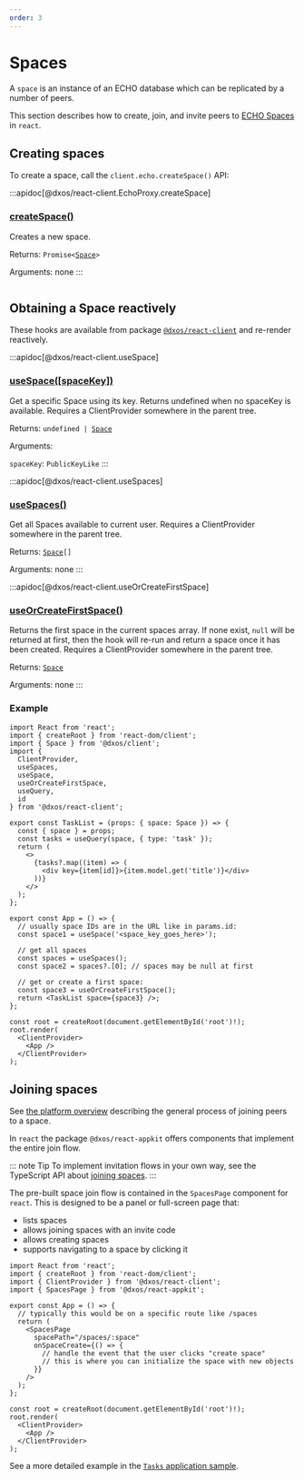 ```yaml
---
order: 3
---
```


# Spaces

A `space` is an instance of an ECHO database which can be replicated by a number of peers.

This section describes how to create, join, and invite peers to [ECHO Spaces](../platform/#spaces) in `react`.

## Creating spaces

To create a space, call the `client.echo.createSpace()` API:

:::apidoc[@dxos/react-client.EchoProxy.createSpace]
### [createSpace()]()

Creates a new space.

Returns: <code>Promise<[Space](/api/@dxos/react-client/interfaces/Space)></code>

Arguments: none
:::

```tsx file=./snippets/create-spaces.tsx

```

## Obtaining a Space reactively

These hooks are available from package [`@dxos/react-client`](https://www.npmjs.com/package/@dxos/react-client) and re-render reactively.

:::apidoc[@dxos/react-client.useSpace]
### [useSpace(\[spaceKey\])](https://github.com/dxos/dxos/blob/main/packages/sdk/react-client/src/echo/useSpaces.ts#L18)

Get a specific Space using its key. Returns undefined when no spaceKey is
available. Requires a ClientProvider somewhere in the parent tree.

Returns: <code>undefined | [Space](/api/@dxos/react-client/interfaces/Space)</code>

Arguments:

`spaceKey`: <code>PublicKeyLike</code>
:::

:::apidoc[@dxos/react-client.useSpaces]
### [useSpaces()](https://github.com/dxos/dxos/blob/main/packages/sdk/react-client/src/echo/useSpaces.ts#L59)

Get all Spaces available to current user.
Requires a ClientProvider somewhere in the parent tree.

Returns: <code>[Space](/api/@dxos/react-client/interfaces/Space)\[]</code>

Arguments: none
:::

:::apidoc[@dxos/react-client.useOrCreateFirstSpace]
### [useOrCreateFirstSpace()](https://github.com/dxos/dxos/blob/main/packages/sdk/react-client/src/echo/useSpaces.ts#L29)

Returns the first space in the current spaces array. If none exist,  `null`
will be returned at first, then the hook will re-run and return a space once
it has been created. Requires a ClientProvider somewhere in the parent tree.

Returns: <code>[Space](/api/@dxos/react-client/interfaces/Space)</code>

Arguments: none
:::

### Example

```tsx{27,30,34} file=./snippets/use-spaces.tsx#L5-
import React from 'react';
import { createRoot } from 'react-dom/client';
import { Space } from '@dxos/client';
import {
  ClientProvider,
  useSpaces,
  useSpace,
  useOrCreateFirstSpace,
  useQuery,
  id
} from '@dxos/react-client';

export const TaskList = (props: { space: Space }) => {
  const { space } = props;
  const tasks = useQuery(space, { type: 'task' });
  return (
    <>
      {tasks?.map((item) => (
        <div key={item[id]}>{item.model.get('title')}</div>
      ))}
    </>
  );
};

export const App = () => {
  // usually space IDs are in the URL like in params.id: 
  const space1 = useSpace('<space_key_goes_here>');
  
  // get all spaces
  const spaces = useSpaces();
  const space2 = spaces?.[0]; // spaces may be null at first
  
  // get or create a first space:
  const space3 = useOrCreateFirstSpace();
  return <TaskList space={space3} />;
};

const root = createRoot(document.getElementById('root')!);
root.render(
  <ClientProvider>
    <App />
  </ClientProvider>
);
```

## Joining spaces

See [the platform overview](../platform/#spaces) describing the general process of joining peers to a space.

In `react` the package `@dxos/react-appkit` offers components that implement the entire join flow.

::: note Tip
To implement invitation flows in your own way, see the TypeScript API about [joining spaces](../typescript/spaces).
:::

The pre-built space join flow is contained in the `SpacesPage` component for `react`. This is designed to be a panel or full-screen page that:
- lists spaces
- allows joining spaces with an invite code
- allows creating spaces
- supports navigating to a space by clicking it

```tsx file=./snippets/spaces-flows.tsx#L5-
import React from 'react';
import { createRoot } from 'react-dom/client';
import { ClientProvider } from '@dxos/react-client';
import { SpacesPage } from '@dxos/react-appkit';

export const App = () => {
  // typically this would be on a specific route like /spaces
  return (
    <SpacesPage
      spacePath="/spaces/:space"
      onSpaceCreate={() => {
        // handle the event that the user clicks "create space"
        // this is where you can initialize the space with new objects
      }}
    />
  );
};

const root = createRoot(document.getElementById('root')!);
root.render(
  <ClientProvider>
    <App />
  </ClientProvider>
);
```

See a more detailed example in the [`Tasks` application sample](../samples#tasks).